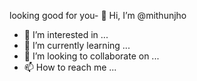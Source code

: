 looking good for you- 👋 Hi, I’m @mithunjho
- 👀 I’m interested in ...
- 🌱 I’m currently learning ...
- 💞️ I’m looking to collaborate on ...
- 📫 How to reach me ...

<!---
mithunjho/mithunjho is a ✨ special ✨ repository because its `README.md` (this file) appears on your GitHub profile.
You can click the Preview link to take a look at your changes.
--->
